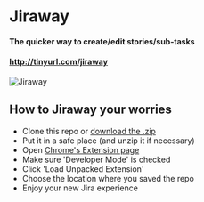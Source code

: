 # Jiraway
#### The quicker way to create/edit stories/sub-tasks
#### http://tinyurl.com/jiraway

<img src="https://ucc728cef61df3dcfb98887b2909.previews.dropboxusercontent.com/p/thumb/AA_tAimXfU4VMOWTUVSZ9TVNs0JOQwLfDnVKGsnLDHowf1DMmOMXbxbmkwaQqIPN7WkpvrUEATvUHec9ePII6HB2WEUb10T4Er7tJeNzip5OiR5ofRD8kv2eGSKsFi-wtpXsvCXrHkhyIVzhvwgzDn07x4y23Zr20R6BIkj9BxDDBao3IBprqMhfPGUOnn6FugmpGDhXz0CGe8USs-xbZMrxPNXYXqP73j5sav6gP2QxQYWVtggp4yyTiUsZj5rp6I9K_ETn8aEa-RY53OiL5MO4aQ1opbVbzV4OkU0zaBowEKb3ePnUxY-hZIAuyZQPTTjHuo6j9UW_eA9Mf1S3SqmqApokB04uODw0tchSsLMosDisjq_rhNnyNhKHALrMClY72L-dwB7cM5925lW9_PPQ/p.png" alt="Jiraway"/>

## How to Jiraway your worries

- Clone this repo or [download the .zip](https://github.com/salcido/Jiraway/archive/master.zip)
- Put it in a safe place (and unzip it if necessary)
- Open [Chrome's Extension page](chrome://extensions/)
- Make sure 'Developer Mode' is checked
- Click 'Load Unpacked Extension'
- Choose the location where you saved the repo
- Enjoy your new Jira experience
